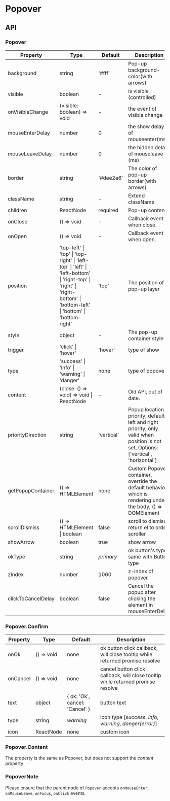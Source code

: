 # Popover

<example />

## API

### Popover

| Property | Type | Default | Description |
| --- | --- | --- | --- |
| background | string | '#fff' | Pop-up background-color(with arrows) |
| visible | boolean | - | is visible (controlled) |
| onVisibleChange | (visible: boolean) => void | - | the event of visible change |
| mouseEnterDelay | number | 0 | the show delay of mouseenter(ms) |
| mouseLeaveDelay | number | 0 | the hidden delay of mouseleave (ms) |
| border | string | '#dee2e6' | The color of pop-up border(with arrows) |
| className | string | - | Extend className |
| children | ReactNode | required | Pop-up content. |
| onClose | () => void | - | Callback event when close. |
| onOpen | () => void | - | Callback event when open. |
| position | 'top-left' \| 'top' \| 'top-right' \| 'left-top' \| 'left' \| 'left-bottom' \| 'right-top' \| 'right' \| 'right-bottom' \| 'bottom-left' \| 'bottom' \| 'bottom-right' | 'top' | The position of pop-up layer |
| style | object | - | The pop-up container style |
| trigger | 'click' \| 'hover' | 'hover' | type of show |
| type | 'success' \| 'info' \| 'warning' \| 'danger' | none | type of popover |
| content | (close: () => void) => void \| ReactNode | - | Old API, out of date. |
| priorityDirection | string | 'vertical' | Popup location priority, default is left and right priority, only valid when position is not set, Options: \['vertical', 'horizontal'] |
| getPopupContainer | () => HTMLElement | none | Custom Popover container, override the default behavior which is rendering under the body, () => DOMElement |
| scrollDismiss |  () => HTMLElement \| boolean| false | scroll to dismiss, return el to order scroller |
| showArrow | boolean | true | show arrow |
| okType | string | *primary* |  ok button's type, same with Button type |
| zIndex | number | 1060 | z-index of popover |
| clickToCancelDelay | boolean | false | Cancel the popup after clicking the element in mouseEnterDelay |

### Popover.Confirm

| Property | Type | Default | Description |
| --- | --- | --- | --- |
| onOk | () => void | none | ok button click callback, will close tooltip while returned promise resolve |
| onCancel | () => void | none | cancel button click callback, will close tooltip while returned promise resolve |
| text | object | { ok: 'Ok', cancel: 'Cancel' } | button text |
| type | string | *warning* |  icon type \[*success*, *info*, *warning*, *danger(error)*] |
| icon | ReactNode | none |  custom icon |

### Popover.Content
The property is the same as Popover, but does not support the *content* property

### PopoverNote
Please ensure that the parent node of `Popover` accepts `onMouseEnter`, `onMouseLeave`, `onFocus`, `onClick` events.
